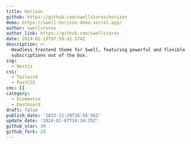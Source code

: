 ```yaml
---
title: Horizon
github: https://github.com/swellstores/horizon
demo: https://swell-horizon-demo.vercel.app/
author: swellstores
author_link: https://github.com/swellstores
date: 2024-02-19T07:59:42.574Z
description: >-
  Headless frontend theme for Swell, featuring powerful and flexible
  subscriptions out of the box.
ssg:
  - Nextjs
css:
  - Tailwind
  - PostCSS
cms: []
category:
  - Ecommerce
  - Dashboard
draft: false
publish_date: '2022-11-29T16:58:56Z'
update_date: '2024-02-07T19:34:35Z'
github_star: 39
github_fork: 28
---
```

